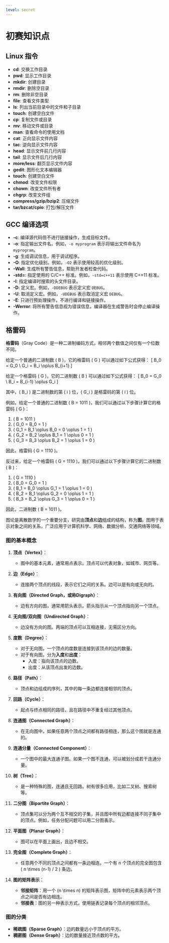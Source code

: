 ```yaml
---
level: secret
---
```

# 初赛知识点

## Linux 指令

- **cd**: 交换工作目录
- **pwd**: 显示工作目录
- **mkdir**: 创建目录
- **rmdir**: 删除空目录
- **rm**: 删除非空目录
- **file**: 查看文件类型
- **ls**: 列出当前目录中的文件和子目录
- **touch**: 创建空白文件
- **cp**: 复制文件或目录
- **mv**: 移动文件或目录
- **man**: 查看命令的使用文档
- **cat**: 正向显示文件内容
- **tac**: 逆向显示文件内容
- **head**: 显示文件前几行内容
- **tail**: 显示文件后几行内容
- **more/less**: 翻页显示文件内容
- **gedit**: 图形化文本编辑器
- **touch**: 创建空白文件
- **chmod**: 改变文件权限
- **chown**: 改变文件所有者
- **chgrp**: 改变文件组
- **compress/gzip/bzip2**: 压缩文件
- **tar/bzcat/cpio**: 打包/解压文件

## GCC 编译选项

- **-c**: 编译源代码但不进行链接操作，生成目标文件。
- **-o**: 指定输出文件名。例如，`-o myprogram` 表示将输出文件命名为 `myprogram`。
- **-g**: 生成调试信息，用于调试程序。
- **-O**: 指定优化级别。例如，`-O2` 表示使用较高的优化级别。
- **-Wall**: 生成所有警告信息，帮助开发者检查代码。
- **-std=**: 指定使用的 C/C++ 标准。例如，`-std=c++11` 表示使用 C++11 标准。
- **-I**: 指定编译时搜索的头文件目录。
- **-D**: 定义宏。例如，`-DDEBUG` 表示定义宏 `DEBUG`。
- **-U**: 取消定义宏。例如，`-UDEBUG` 表示取消定义宏 `DEBUG`。
- **-E**: 只进行预处理操作，不进行编译和链接操作。
- **-Werror**: 将所有警告信息视为错误信息，编译器在生成警告时会停止编译操作。

## 格雷码

**格雷码**（Gray Code）是一种二进制编码方式，相邻两个数值之间仅有一个位数不同。

给定一个普通的二进制数 \( B \)，它的格雷码 \( G \) 可以通过如下公式获得：
\[
B_0 = G_0 \\
G_i = B_i \oplus B_{i+1}
\]

给定一个格雷码 \( G \)，它的二进制数 \( B \) 可以通过如下公式获得：
\[
B_0 = G_0 \\
B_i = B_{i-1} \oplus G_i
\]

其中，\( B_i \) 是二进制数的第 \( i \) 位，\( G_i \) 是格雷码的第 \( i \) 位。

例如，给定一个普通的二进制数 \( B = 1011 \)，我们可以通过以下步骤计算它的格雷码 \( G \)：

1. \( B = 1011 \)
2. \( G_0 = B_0 = 1 \)
3. \( G_1 = B_1 \oplus B_0 = 0 \oplus 1 = 1 \)
4. \( G_2 = B_2 \oplus B_1 = 1 \oplus 0 = 1 \)
5. \( G_3 = B_3 \oplus B_2 = 1 \oplus 1 = 0 \)

因此，格雷码 \( G = 1110 \)。

反过来，给定一个格雷码 \( G = 1110 \)，我们可以通过以下步骤计算它的二进制数 \( B \)：

1. \( G = 1110 \)
2. \( B_0 = G_0 = 1 \)
3. \( B_1 = B_0 \oplus G_1 = 1 \oplus 1 = 0 \)
4. \( B_2 = B_1 \oplus G_2 = 0 \oplus 1 = 1 \)
5. \( B_3 = B_2 \oplus G_3 = 1 \oplus 0 = 1 \)

因此，二进制数 \( B = 1011 \)。

图论是离散数学的一个重要分支，研究由**顶点**和**边**组成的结构，称为**图**。图用于表示对象之间的关系，广泛应用于计算机科学、网络、数据分析、交通网络等领域。

### 图的基本概念

1. **顶点（Vertex）**：
   - 图中的基本元素，通常用点表示。顶点可以代表对象，如城市、网页等。

2. **边（Edge）**：
   - 连接两个顶点的线段，表示它们之间的关系。边可以是有向或无向的。
   
3. **有向图（Directed Graph，或称Digraph）**：
   - 边有方向的图，通常用箭头表示。箭头指示从一个顶点指向另一个顶点。

4. **无向图/双向图（Undirected Graph）**：
   - 边没有方向的图。两端的顶点可以互相连接，无需区分方向。

5. **度数（Degree）**：
   - 对于无向图，一个顶点的度数是连接到该顶点的边的数量。
   - 对于有向图，分为**入度**和**出度**：
     - 入度：指向该顶点的边数。
     - 出度：从该顶点出发的边数。

6. **路径（Path）**：
   - 顶点和边组成的序列，其中的每一条边都连接相邻的顶点。

7. **回路（Cycle）**：
   - 起点与终点相同的路径，且在路径中不重复经过其他顶点。

8. **连通图（Connected Graph）**：
   - 在无向图中，如果任意两个顶点之间都有路径相连，那么这个图就是连通的。

9. **连通分量（Connected Component）**：
   - 一个图中的最大连通子图。如果一个图不连通，可以被划分成若干连通分量。

10. **树（Tree）**：
    - 是一种特殊的图，连通且无回路。树有很多应用，比如二叉树、搜索树等。

11. **二分图（Bipartite Graph）**：
    - 顶点集可以分为两个互不相交的子集，并且图中所有边都连接不同子集中的顶点。例如，任务分配问题可以用二分图表示。

12. **平面图（Planar Graph）**：
    - 图可以在平面上画出，且边不相交。

13. **完全图（Complete Graph）**：
    - 任意两个不同的顶点之间都有一条边相连。一个有 n 个顶点的完全图包含 \( n \times (n-1) / 2 \) 条边。

14. **图的矩阵表示**：
    - **邻接矩阵**：用一个 \(n \times n\) 的矩阵表示图，矩阵中的元素表示两个顶点之间是否有边相连。
    - **邻接表**：图的另一种表示方式，使用链表记录每个顶点的相邻顶点。

### 图的分类

- **稀疏图（Sparse Graph）**：边的数量远小于顶点的平方。
- **稠密图（Dense Graph）**：边的数量接近顶点数的平方。
